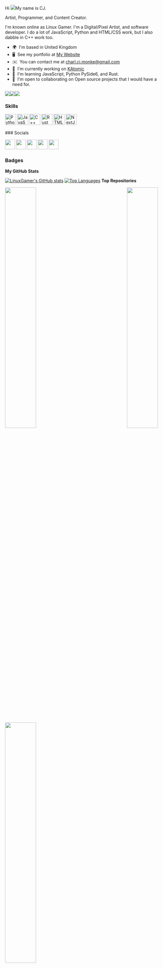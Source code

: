 Hi ![](https://user-images.githubusercontent.com/18350557/176309783-0785949b-9127-417c-8b55-ab5a4333674e.gif)My name is CJ.

Artist, Programmer, and Content Creator.

I'm known online as Linux Gamer. I'm a Digital/Pixel Artist, and software developer. I do a lot of JavaScript, Python and HTML/CSS work, but I also dabble in C++ work too.

* 🌍  I'm based in United Kingdom
* 🖥️  See my portfolio at [My Website](http://linuxgamer.github.io)
* ✉️  You can contact me at [charl.cj.monke@gmail.com](mailto:charl.cj.monke@gmail.com)
* 🚀  I'm currently working on [KAtomic](http://github.com/LinuxGamer/katomic)
* 🧠  I'm learning JavaScript, Python PySide6, and Rust.
* 🤝  I'm open to collaborating on Open source projects that I would have a need for.

<a href="https://www.github.com/LinuxGamer" target="_blank" rel="noreferrer"><img src="https://img.shields.io/github/followers/LinuxGamer?logo=github&style=for-the-badge&color=0891b2&labelColor=1c1917" /></a><a href="https://www.twitter.com/The_LinuxGamer" target="_blank" rel="noreferrer"><img src="https://img.shields.io/twitter/follow/The_LinuxGamer?logo=twitter&style=for-the-badge&color=0891b2&labelColor=1c1917" /></a><a href="https://www.twitch.tv/the_linuxgamer" target="_blank" rel="noreferrer"><img src="https://img.shields.io/twitch/status/the_linuxgamer?logo=twitchsx&style=for-the-badge&color=0891b2&labelColor=1c1917&label=TWITCH+STATUS" /></a>

### Skills  

<p align="left"> <a href="https://www.python.org/" target="_blank" rel="noreferrer"><img src="https://raw.githubusercontent.com/danielcranney/readme-generator/main/public/icons/skills/python-colored.svg" width="36" height="36" alt="Python" /></a> <a href="https://developer.mozilla.org/en-US/docs/Web/JavaScript" target="_blank" rel="noreferrer"><img src="https://raw.githubusercontent.com/danielcranney/readme-generator/main/public/icons/skills/javascript-colored.svg" width="36" height="36" alt="JavaScript" /></a> <a href="https://docs.microsoft.com/en-us/cpp/?view=msvc-170" target="_blank" rel="noreferrer"><img src="https://raw.githubusercontent.com/danielcranney/readme-generator/main/public/icons/skills/cplusplus-colored.svg" width="36" height="36" alt="C++" /></a> <a href="https://www.rust-lang.org/" target="_blank" rel="noreferrer"><img src="https://raw.githubusercontent.com/danielcranney/readme-generator/main/public/icons/skills/rust-colored.svg" width="36" height="36" alt="Rust" /></a> <a href="https://developer.mozilla.org/en-US/docs/Glossary/HTML5" target="_blank" rel="noreferrer"><img src="https://raw.githubusercontent.com/danielcranney/readme-generator/main/public/icons/skills/html5-colored.svg" width="36" height="36" alt="HTML5" /></a> <a href="https://nextjs.org/docs" target="_blank" rel="noreferrer"><img src="https://raw.githubusercontent.com/danielcranney/readme-generator/main/public/icons/skills/nextjs-colored.svg" width="36" height="36" alt="NextJs" /></a> </p> 
### Socials  <p align="left"> <a href="https://www.github.com/LinuxGamer" target="_blank" rel="noreferrer"><img src="https://raw.githubusercontent.com/danielcranney/readme-generator/main/public/icons/socials/github.svg" width="32" height="32" /></a> <a href="https://LinuxGamer.hashnode.dev" target="_blank" rel="noreferrer"><img src="https://raw.githubusercontent.com/danielcranney/readme-generator/main/public/icons/socials/hashnode.svg" width="32" height="32" /></a> <a href="https://www.twitter.com/The_LinuxGamer" target="_blank" rel="noreferrer"><img src="https://raw.githubusercontent.com/danielcranney/readme-generator/main/public/icons/socials/twitter.svg" width="32" height="32" /></a> <a href="https://www.youtube.com/c/@the_linuxgamer" target="_blank" rel="noreferrer"><img src="https://raw.githubusercontent.com/danielcranney/readme-generator/main/public/icons/socials/youtube.svg" width="32" height="32" /></a> <a href="https://www.twitch.tv/the_linuxgamer" target="_blank" rel="noreferrer"><img src="https://raw.githubusercontent.com/danielcranney/readme-generator/main/public/icons/socials/twitch.svg" width="32" height="32" /></a></p>

### Badges

<b>My GitHub Stats</b>

<a href="http://www.github.com/LinuxGamer"><img src="https://github-readme-stats.vercel.app/api?username=LinuxGamer&show_icons=true&hide=&count_private=true&title_color=0891b2&text_color=ffffff&icon_color=0891b2&bg_color=1c1917&hide_border=true&show_icons=true" alt="LinuxGamer's GitHub stats" /></a>
<a href="https://github.com/LinuxGamer" align="left"><img src="https://github-readme-stats.vercel.app/api/top-langs/?username=LinuxGamer&langs_count=10&title_color=0891b2&text_color=ffffff&icon_color=0891b2&bg_color=1c1917&hide_border=true&locale=en&custom_title=Top%20%Languages" alt="Top Languages" /></a>
<b>Top Repositories</b>

<div width="100%" align="center"><a href="https://github.com/LinuxGamer/katomic" align="left"><img align="left" width="45%" src="https://github-readme-stats.vercel.app/api/pin/?username=LinuxGamer&repo=katomic&title_color=0891b2&text_color=ffffff&icon_color=0891b2&bg_color=1c1917&hide_border=true&locale=en" /></a><a href="https://github.com/LinuxGamer/Universe" align="right"><img align="right" width="45%" src="https://github-readme-stats.vercel.app/api/pin/?username=LinuxGamer&repo=Universe&title_color=0891b2&text_color=ffffff&icon_color=0891b2&bg_color=1c1917&hide_border=true&locale=en" /></a></div><br /><br /><br /><br /><br /><br /><br />

<br /><br /><br /><br /><br />

<div width="100%" align="center"><a href="https://github.com/LinuxGamer/linuxgamer.github.io" align="left"><img align="left" width="45%" src="https://github-readme-stats.vercel.app/api/pin/?username=LinuxGamer&repo=linuxgamer.github.io&title_color=0891b2&text_color=ffffff&icon_color=0891b2&bg_color=1c1917&hide_border=true&locale=en" /></a></div>
